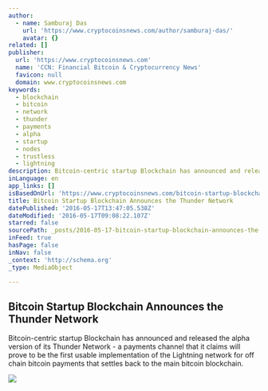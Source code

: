 ```yaml
---
author:
  - name: Samburaj Das
    url: 'https://www.cryptocoinsnews.com/author/samburaj-das/'
    avatar: {}
related: []
publisher:
  url: 'https://www.cryptocoinsnews.com'
  name: 'CCN: Financial Bitcoin & Cryptocurrency News'
  favicon: null
  domain: www.cryptocoinsnews.com
keywords:
  - blockchain
  - bitcoin
  - network
  - thunder
  - payments
  - alpha
  - startup
  - nodes
  - trustless
  - lightning
description: Bitcoin-centric startup Blockchain has announced and released the alpha version of its Thunder Network - a payments channel that it claims will prove to be the first usable implementation of the Lightning network for off chain bitcoin payments that settles back to the main bitcoin blockchain.
inLanguage: en
app_links: []
isBasedOnUrl: 'https://www.cryptocoinsnews.com/bitcoin-startup-blockchain-announces-thunder-network/'
title: Bitcoin Startup Blockchain Announces the Thunder Network
datePublished: '2016-05-17T13:47:05.538Z'
dateModified: '2016-05-17T09:08:22.107Z'
starred: false
sourcePath: _posts/2016-05-17-bitcoin-startup-blockchain-announces-the-thunder-network.md
inFeed: true
hasPage: false
inNav: false
_context: 'http://schema.org'
_type: MediaObject

---
```

<article style=""><h1>Bitcoin Startup Blockchain Announces the Thunder Network</h1><p>Bitcoin-centric startup Blockchain has announced and released the alpha version of its Thunder Network - a payments channel that it claims will prove to be the first usable implementation of the Lightning network for off chain bitcoin payments that settles back to the main bitcoin blockchain.</p><img src="https://www.cryptocoinsnews.com/wp-content/uploads/2016/05/Thunderclouds.jpg" /></article>